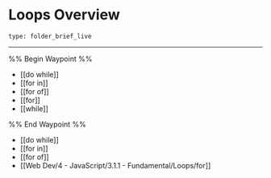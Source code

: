 # Loops Overview
 
```ccard
type: folder_brief_live
```
 
---

%% Begin Waypoint %%
- [[do while]]
- [[for in]]
- [[for of]]
- [[for]]
- [[while]]

%% End Waypoint %%
- [[do while]]
- [[for in]]
- [[for of]]
- [[Web Dev/4 - JavaScript/3.1.1 - Fundamental/Loops/for]]